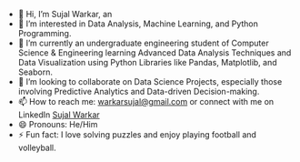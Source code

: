 - 👋 Hi, I’m Sujal Warkar, an
- 👀 I’m interested in Data Analysis, Machine Learning, and Python Programming.
- 🌱 I’m currently an undergraduate engineering student of Computer Science & Engineering learning Advanced Data Analysis Techniques and Data Visualization using Python Libraries like Pandas, Matplotlib, and Seaborn.
- 💞️ I’m looking to collaborate on Data Science Projects, especially those involving Predictive Analytics and Data-driven Decision-making.
- 📫 How to reach me: warkarsujal@gmail.com or connect with me on LinkedIn [Sujal Warkar](linkedin.com/in/sujal-warkar-4047642a2)
- 😄 Pronouns: He/Him
- ⚡ Fun fact: I love solving puzzles and enjoy playing football and volleyball.


<!---
SujalWarkar/SujalWarkar is a ✨ special ✨ repository because its `README.md` (this file) appears on your GitHub profile.
You can click the Preview link to take a look at your changes.
--->
